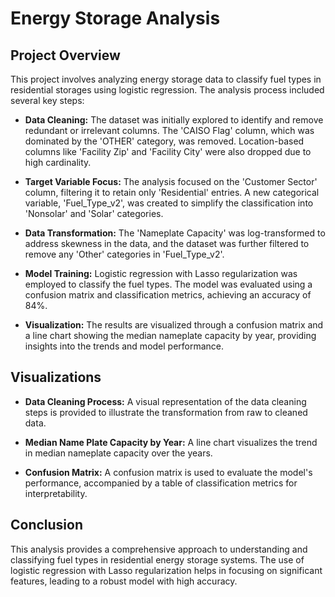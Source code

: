 # Energy Storage Analysis

## Project Overview

This project involves analyzing energy storage data to classify fuel types in residential storages using logistic regression. The analysis process included several key steps:

- **Data Cleaning:** The dataset was initially explored to identify and remove redundant or irrelevant columns. The 'CAISO Flag' column, which was dominated by the 'OTHER' category, was removed. Location-based columns like 'Facility Zip' and 'Facility City' were also dropped due to high cardinality.

- **Target Variable Focus:** The analysis focused on the 'Customer Sector' column, filtering it to retain only 'Residential' entries. A new categorical variable, 'Fuel_Type_v2', was created to simplify the classification into 'Nonsolar' and 'Solar' categories.

- **Data Transformation:** The 'Nameplate Capacity' was log-transformed to address skewness in the data, and the dataset was further filtered to remove any 'Other' categories in 'Fuel_Type_v2'.

- **Model Training:** Logistic regression with Lasso regularization was employed to classify the fuel types. The model was evaluated using a confusion matrix and classification metrics, achieving an accuracy of 84%.

- **Visualization:** The results are visualized through a confusion matrix and a line chart showing the median nameplate capacity by year, providing insights into the trends and model performance.

## Visualizations

- **Data Cleaning Process:** A visual representation of the data cleaning steps is provided to illustrate the transformation from raw to cleaned data.

- **Median Name Plate Capacity by Year:** A line chart visualizes the trend in median nameplate capacity over the years.

- **Confusion Matrix:** A confusion matrix is used to evaluate the model's performance, accompanied by a table of classification metrics for interpretability.

## Conclusion

This analysis provides a comprehensive approach to understanding and classifying fuel types in residential energy storage systems. The use of logistic regression with Lasso regularization helps in focusing on significant features, leading to a robust model with high accuracy.

